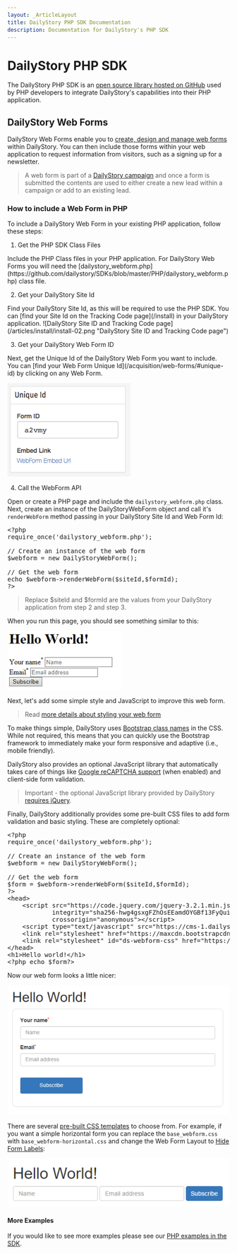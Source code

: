 ```yaml
---
layout: _ArticleLayout
title: DailyStory PHP SDK Documentation
description: Documentation for DailyStory's PHP SDK
---
```

# DailyStory PHP SDK
The DailyStory PHP SDK is an [open source library hosted on GitHub](https://github.com/dailystory/SDKs/tree/master/PHP) used by PHP developers to integrate DailyStory's capabilities into their PHP application.

## DailyStory Web Forms
DailyStory Web Forms enable you to [create, design and manage web forms](/acquisition/web-forms/) within DailyStory. You can then include those forms within your web application to request information from visitors, such as a signing up for a newsletter. 

> A web form is part of a [DailyStory campaign](/campaigns/) and once a form is submitted the contents are used to either create a new lead within a campaign or add to an existing lead.

### How to include a Web Form in PHP
To include a DailyStory Web Form in your existing PHP application, follow these steps:
	
<ol class="step"><li value="1">Get the PHP SDK Class Files</li></ol>
Include the PHP Class files in your PHP application. For DailyStory Web Forms you will need the [dailystory_webform.php](https://github.com/dailystory/SDKs/blob/master/PHP/dailystory_webform.php) class file.

<ol class="step"><li value="2">Get your DailyStory Site Id</li></ol>
Find your DailyStory Site Id, as this will be required to use the PHP SDK. You can [find your Site Id on the Tracking Code page](/install) in your DailyStory application.
![DailyStory Site ID and Tracking Code page](/articles/install/install-02.png "DailyStory Site ID and Tracking Code page")

<ol class="step"><li value="3">Get your DailyStory Web Form ID</li></ol>
Next, get the Unique Id of the DailyStory Web Form you want to include. You can [find your Web Form Unique Id](/acquisition/web-forms/#unique-id) by clicking on any Web Form.

![Web Form Unique Id](/articles/acquisition/web-forms/webforms-12.png "Web Form Unique Id")

<ol class="step"><li value="4">Call the WebForm API</li></ol>
Open or create a PHP page and include the <code>dailystory_webform.php</code> class. Next, create an instance of the DailyStoryWebForm object and call it's <code>renderWebForm</code> method passing in your DailyStory Site Id and Web Form Id:
	
<pre class="brush: php">
&lt;?php
require_once('dailystory_webform.php');

// Create an instance of the web form
$webform = new DailyStoryWebForm();

// Get the web form
echo $webform->renderWebForm($siteId,$formId);
?&gt;
</pre>

> Replace $siteId and $formId are the values from your DailyStory application from step 2 and step 3.

When you run this page, you should see something similar to this:
	
![Simple Web Form](/articles/sdk/dotnet-01.png "Simple Web Form")

Next, let's add some simple style and JavaScript to improve this web form.

> Read [more details about styling your web form](/acquisition/web-forms/#styling-your-web-form)

To make things simple, DailyStory uses [Bootstrap class names](http://getbootstrap.com/) in the CSS. While not required, this means that you can quickly use the Bootstrap framework to immediately make your form responsive and adaptive (i.e., mobile friendly).

DailyStory also provides an optional JavaScript library that automatically takes care of things like [Google reCAPTCHA support](/integrations/recaptcha) (when enabled) and client-side form validation.

> Important - the optional JavaScript library provided by DailyStory [requires jQuery](https://jquery.com/).

Finally, DailyStory additionally provides some pre-built CSS files to add form validation and basic styling. These are completely optional:

<pre class="brush: php">
&lt;?php
require_once('dailystory_webform.php');

// Create an instance of the web form
$webform = new DailyStoryWebForm();

// Get the web form
$form = $webform->renderWebForm($siteId,$formId);
?&gt;
&lt;head&gt;
	&lt;script src="https://code.jquery.com/jquery-3.2.1.min.js"
            integrity="sha256-hwg4gsxgFZhOsEEamdOYGBf13FyQuiTwlAQgxVSNgt4="
            crossorigin="anonymous"&gt;&lt;/script&gt;
    &lt;script type="text/javascript" src="https://cms-1.dailystory.com/Scripts/ds-landingpages.js"&gt;&lt;/script&gt;
    &lt;link rel="stylesheet" href="https://maxcdn.bootstrapcdn.com/bootstrap/3.3.7/css/bootstrap.min.css"&gt;
    &lt;link rel="stylesheet" id="ds-webform-css" href="https://cms-1.dailystory.com/Content/base_webform.css?ver=1.0.2" type="text/css" media="all"&gt;
&lt;/head&gt;
&lt;h1&gt;Hello world!&lt;/h1&gt;
&lt;?php echo $form?&gt;
</pre>

Now our web form looks a little nicer:
	
![Simple Web Form](/articles/sdk/dotnet-02.png "Simple Web Form")

There are several [pre-built CSS templates](/acquisition/web-forms/#styling-your-web-form) to choose from. For example, if you want a simple horizontal form you can replace the <code>base_webform.css</code> with <code>base_webform-horizontal.css</code> and change the Web Form Layout to [Hide Form Labels](/acquisition/web-forms/#form-layout):
	
![Simple Web Form](/articles/sdk/dotnet-03.png "Simple Web Form")

#### More Examples
If you would like to see more examples please see our [PHP examples in the SDK](https://github.com/dailystory/SDKs/tree/master/PHP/examples).